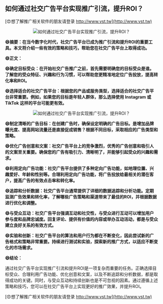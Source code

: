 ## **如何通过社交广告平台实现推广引流，提升ROI？**

[😍想了解推广相关软件的朋友请登录 http://www.vst.tw](http://www.vst.tw)

 <center><img src="https://vst.tw/MP4/tuiguang/png/4.png" alt="如何通过社交广告平台实现推广引流，提升ROI？"></center>

**😄摘要：在当今数字化时代，社交广告平台已成为推广引流和提升ROI的重要工具。本文将介绍一些有效的策略和技巧，帮助您在社交广告平台上取得成功。**

**😄正文：**

**😄确定目标受众：在开始社交广告推广之前，首先需要明确您的目标受众是谁。了解您的受众特征、兴趣和行为习惯，可以帮助您更精准地定位广告投放，提高转化率和ROI。**

**😄选择适合的社交广告平台：根据您的产品或服务类型，选择适合的社交广告平台非常重要。例如，如果您的目标是年轻人群体，那么选择使用 Instagram 或 TikTok 这样的平台可能更有效。**

 <center><img src="https://vst.tw/MP4/tuiguang/png/4.png" alt="如何通过社交广告平台实现推广引流，提升ROI？"></center>

**😄制定清晰的广告目标：在创建广告时，确保设定明确的广告目标。是增加品牌曝光度、提高网站流量还是直接促成销售？根据不同目标，采取相应的广告类型和策略。**

**😄优化广告创意和文案：社交广告平台上的竞争激烈，优秀的广告创意和吸引人的文案至关重要。确保您的广告有吸引力、清晰明了，并能够引起受众的兴趣和需求。**

**😄利用定向广告功能：社交广告平台提供了多种定向广告功能，如地理位置、兴趣爱好、年龄和性别等。合理利用定向广告功能，将广告投放给最相关的潜在客户，提高广告的有效点击率和转化率。**

**😄追踪和分析数据：社交广告平台通常提供了详细的数据追踪和分析功能。定期监测广告效果和转化率，了解哪些广告策略和渠道带来了最佳的ROI，并根据数据进行优化和调整。**

**😄与受众互动：社交广告平台强调互动和社交性，与受众进行互动可以增加用户参与度和品牌忠诚度。回复评论、提供有价值的内容或举办互动活动，都是与受众建立良好关系的有效方式。**

**😄实验和创新：社交广告平台的算法和用户行为都在不断变化，因此尝试新的广告格式和策略非常重要。持续进行测试和实验，探索新的推广方式，以适应不断变化的市场需求。**

**😄结论：**

通过社交广告平台实现推广引流和提升ROI是一项复杂而重要的任务。正确选择目标受众、合理利用广告功能、优化创意和文案，以及不断追踪和分析数据，都是取得成功的关键。同时，与受众互动和持续创新也是不可忽视的因素。通过遵循上述策略和技巧，您可以在社交广告平台上实现更好的推广效果，并提升ROI。

[😍想了解推广相关软件的朋友请登录 http://www.vst.tw](http://www.vst.tw)



